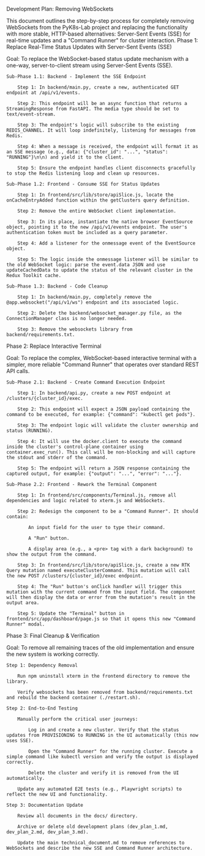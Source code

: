 Development Plan: Removing WebSockets

This document outlines the step-by-step process for completely removing WebSockets from the PyK8s-Lab project and replacing the functionality with more stable, HTTP-based alternatives: Server-Sent Events (SSE) for real-time updates and a "Command Runner" for cluster interaction.
Phase 1: Replace Real-Time Status Updates with Server-Sent Events (SSE)

Goal: To replace the WebSocket-based status update mechanism with a one-way, server-to-client stream using Server-Sent Events (SSE).

    Sub-Phase 1.1: Backend - Implement the SSE Endpoint

        Step 1: In backend/main.py, create a new, authenticated GET endpoint at /api/v1/events.

        Step 2: This endpoint will be an async function that returns a StreamingResponse from FastAPI. The media type should be set to text/event-stream.

        Step 3: The endpoint's logic will subscribe to the existing REDIS_CHANNEL. It will loop indefinitely, listening for messages from Redis.

        Step 4: When a message is received, the endpoint will format it as an SSE message (e.g., data: {"cluster_id": "...", "status": "RUNNING"}\n\n) and yield it to the client.

        Step 5: Ensure the endpoint handles client disconnects gracefully to stop the Redis listening loop and clean up resources.

    Sub-Phase 1.2: Frontend - Consume SSE for Status Updates

        Step 1: In frontend/src/lib/store/apiSlice.js, locate the onCacheEntryAdded function within the getClusters query definition.

        Step 2: Remove the entire WebSocket client implementation.

        Step 3: In its place, instantiate the native browser EventSource object, pointing it to the new /api/v1/events endpoint. The user's authentication token must be included as a query parameter.

        Step 4: Add a listener for the onmessage event of the EventSource object.

        Step 5: The logic inside the onmessage listener will be similar to the old WebSocket logic: parse the event.data JSON and use updateCachedData to update the status of the relevant cluster in the Redux Toolkit cache.

    Sub-Phase 1.3: Backend - Code Cleanup

        Step 1: In backend/main.py, completely remove the @app.websocket("/api/v1/ws") endpoint and its associated logic.

        Step 2: Delete the backend/websocket_manager.py file, as the ConnectionManager class is no longer needed.

        Step 3: Remove the websockets library from backend/requirements.txt.

Phase 2: Replace Interactive Terminal

Goal: To replace the complex, WebSocket-based interactive terminal with a simpler, more reliable "Command Runner" that operates over standard REST API calls.

    Sub-Phase 2.1: Backend - Create Command Execution Endpoint

        Step 1: In backend/api.py, create a new POST endpoint at /clusters/{cluster_id}/exec.

        Step 2: This endpoint will expect a JSON payload containing the command to be executed, for example: {"command": "kubectl get pods"}.

        Step 3: The endpoint logic will validate the cluster ownership and status (RUNNING).

        Step 4: It will use the docker.client to execute the command inside the cluster's control-plane container using container.exec_run(). This call will be non-blocking and will capture the stdout and stderr of the command.

        Step 5: The endpoint will return a JSON response containing the captured output, for example: {"output": "...", "error": "..."}.

    Sub-Phase 2.2: Frontend - Rework the Terminal Component

        Step 1: In frontend/src/components/Terminal.js, remove all dependencies and logic related to xterm.js and WebSockets.

        Step 2: Redesign the component to be a "Command Runner". It should contain:

            An input field for the user to type their command.

            A "Run" button.

            A display area (e.g., a <pre> tag with a dark background) to show the output from the command.

        Step 3: In frontend/src/lib/store/apiSlice.js, create a new RTK Query mutation named executeClusterCommand. This mutation will call the new POST /clusters/{cluster_id}/exec endpoint.

        Step 4: The "Run" button's onClick handler will trigger this mutation with the current command from the input field. The component will then display the data or error from the mutation's result in the output area.

        Step 5: Update the "Terminal" button in frontend/src/app/dashboard/page.js so that it opens this new "Command Runner" modal.

Phase 3: Final Cleanup & Verification

Goal: To remove all remaining traces of the old implementation and ensure the new system is working correctly.

    Step 1: Dependency Removal

        Run npm uninstall xterm in the frontend directory to remove the library.

        Verify websockets has been removed from backend/requirements.txt and rebuild the backend container (./restart.sh).

    Step 2: End-to-End Testing

        Manually perform the critical user journeys:

            Log in and create a new cluster. Verify that the status updates from PROVISIONING to RUNNING in the UI automatically (this now uses SSE).

            Open the "Command Runner" for the running cluster. Execute a simple command like kubectl version and verify the output is displayed correctly.

            Delete the cluster and verify it is removed from the UI automatically.

        Update any automated E2E tests (e.g., Playwright scripts) to reflect the new UI and functionality.

    Step 3: Documentation Update

        Review all documents in the docs/ directory.

        Archive or delete old development plans (dev_plan_1.md, dev_plan_2.md, dev_plan_3.md).

        Update the main technical_document.md to remove references to WebSockets and describe the new SSE and Command Runner architecture.